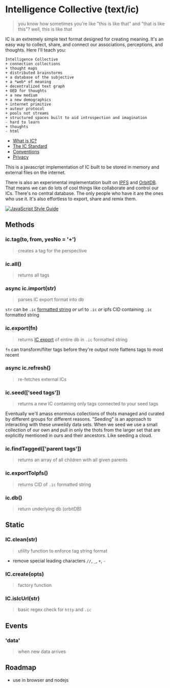 # Intelligence Collective (text/ic)

> you know how sometimes you're like "this is like that" and "that is like this"? well, this is like that

IC is an extremely simple text format designed for creating meaning. It's an easy way to collect, share, and connect our associations, perceptions, and thoughts. Here I'll teach you:

```
Intelligence Collective
+ connection collections
+ thought maps
+ distributed brainstorms
+ a database of the subjective
+ a *web* of meaning
+ decentralized text graph
+ OED for thoughts
+ a new medium 
+ a new demographics 
+ internet primitive
+ auteur protocol
+ pools not streams
+ structured spaces built to aid introspection and imagination
- hard to learn 
+ thoughts
- html
```

* [What is IC?](/docs/ic.md)
* [The IC Standard](/docs/ic-export.md)
* [Conventions](/docs/conventions.md)
* [Privacy](/docs/privacy.md)

This is a javascript implementation of IC built to be stored in memory and external files on the internet.

There is also an experimental implementation built on [IPFS](https://ipfs.io/) and [OrbitDB](https://github.com/orbitdb/orbit-db). That means we can do lots of cool things like collaborate and control our ICs. There's no central database. The only people who have it are the ones who use it. It's also effortless to export, share and remix them.

[![JavaScript Style Guide](https://img.shields.io/badge/code_style-standard-brightgreen.svg)](https://standardjs.com)

## Methods

### ic.tag(to, from, yesNo = '+')
> creates a tag for the perspective

### ic.all()
> returns all tags

### async ic.import(str)
> parses IC export format into db

`str` can be `.ic` [formatted string](/docs/ic-export.md) *or* url to `.ic` *or* ipfs CID containing `.ic` formatted string

### ic.export(fn)
> returns [IC export](/docs/ic-export.md) of entire db in `.ic` formatted string

`fn` can transform/filter tags before they're output
note flattens tags to most recent

### async ic.refresh()
> re-fetches external ICs

### ic.seed(['seed tags'])
> returns a new IC containing only tags connected to your seed tags

Eventually we'll amass enormous collections of thots managed and curated by different groups for different reasons.  "Seeding" is an approach to interacting with these unweildy data sets.  When we seed we use a small collection of our own and pull in only the thots from the larger set that are explicitly mentioned in ours and their ancestors. Like seeding a cloud.

### ic.findTagged(['parent tags'])
> returns an array of all children with all given parents

### ic.exportToIpfs()
> returns CID of `.ic` formatted string

### ic.db()
> return underlying db (orbitDB)

## Static

### IC.clean(str)
> utility function to enforce tag string format

* remove special leading characters `//`, `_`, `+`, `-`

### IC.create(opts)
> factory function 

### IC.isIcUrl(str)
> basic regex check for `http` and `.ic`

## Events

### 'data'
> when new data arrives

## Roadmap

* use in browser and nodejs
